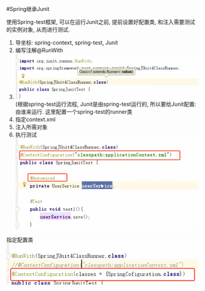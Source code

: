 #Spring继承Junit

使用Spring-test框架, 可以在运行Junit之前, 提前设置好配置类, 
和注入需要测试的实例对象, 从而进行测试.

1. 导坐标: spring-context, spring-test, Junit
2. 编写注解@RunWith
3. ![img_23.png](img_23.png)
   (根据spring-test运行流程, Junit是由spring-test运行的, 所以要给Junit配置: 由谁来运行. 这里配置一个spring-test的runner类
4. 指定context.xml
5. 注入所需对象
6. 执行测试
![img_24.png](img_24.png)

指定配置类
![img_25.png](img_25.png)